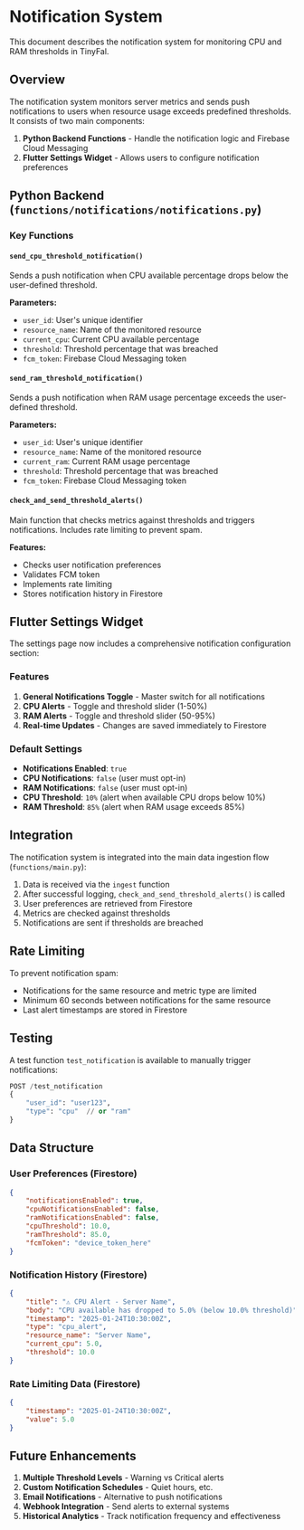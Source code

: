 # Notification System

This document describes the notification system for monitoring CPU and RAM thresholds in TinyFal.

## Overview

The notification system monitors server metrics and sends push notifications to users when resource usage exceeds predefined thresholds. It consists of two main components:

1. **Python Backend Functions** - Handle the notification logic and Firebase Cloud Messaging
2. **Flutter Settings Widget** - Allows users to configure notification preferences

## Python Backend (`functions/notifications/notifications.py`)

### Key Functions

#### `send_cpu_threshold_notification()`
Sends a push notification when CPU available percentage drops below the user-defined threshold.

**Parameters:**
- `user_id`: User's unique identifier
- `resource_name`: Name of the monitored resource
- `current_cpu`: Current CPU available percentage
- `threshold`: Threshold percentage that was breached
- `fcm_token`: Firebase Cloud Messaging token

#### `send_ram_threshold_notification()`
Sends a push notification when RAM usage percentage exceeds the user-defined threshold.

**Parameters:**
- `user_id`: User's unique identifier
- `resource_name`: Name of the monitored resource
- `current_ram`: Current RAM usage percentage
- `threshold`: Threshold percentage that was breached
- `fcm_token`: Firebase Cloud Messaging token

#### `check_and_send_threshold_alerts()`
Main function that checks metrics against thresholds and triggers notifications. Includes rate limiting to prevent spam.

**Features:**
- Checks user notification preferences
- Validates FCM token
- Implements rate limiting
- Stores notification history in Firestore

## Flutter Settings Widget

The settings page now includes a comprehensive notification configuration section:

### Features

1. **General Notifications Toggle** - Master switch for all notifications
2. **CPU Alerts** - Toggle and threshold slider (1-50%)
3. **RAM Alerts** - Toggle and threshold slider (50-95%)
4. **Real-time Updates** - Changes are saved immediately to Firestore

### Default Settings

- **Notifications Enabled**: `true`
- **CPU Notifications**: `false` (user must opt-in)
- **RAM Notifications**: `false` (user must opt-in)
- **CPU Threshold**: `10%` (alert when available CPU drops below 10%)
- **RAM Threshold**: `85%` (alert when RAM usage exceeds 85%)

## Integration

The notification system is integrated into the main data ingestion flow (`functions/main.py`):

1. Data is received via the `ingest` function
2. After successful logging, `check_and_send_threshold_alerts()` is called
3. User preferences are retrieved from Firestore
4. Metrics are checked against thresholds
5. Notifications are sent if thresholds are breached

## Rate Limiting

To prevent notification spam:
- Notifications for the same resource and metric type are limited
- Minimum 60 seconds between notifications for the same resource
- Last alert timestamps are stored in Firestore

## Testing

A test function `test_notification` is available to manually trigger notifications:

```python
POST /test_notification
{
    "user_id": "user123",
    "type": "cpu"  // or "ram"
}
```

## Data Structure

### User Preferences (Firestore)
```json
{
    "notificationsEnabled": true,
    "cpuNotificationsEnabled": false,
    "ramNotificationsEnabled": false,
    "cpuThreshold": 10.0,
    "ramThreshold": 85.0,
    "fcmToken": "device_token_here"
}
```

### Notification History (Firestore)
```json
{
    "title": "⚠️ CPU Alert - Server Name",
    "body": "CPU available has dropped to 5.0% (below 10.0% threshold)",
    "timestamp": "2025-01-24T10:30:00Z",
    "type": "cpu_alert",
    "resource_name": "Server Name",
    "current_cpu": 5.0,
    "threshold": 10.0
}
```

### Rate Limiting Data (Firestore)
```json
{
    "timestamp": "2025-01-24T10:30:00Z",
    "value": 5.0
}
```

## Future Enhancements

1. **Multiple Threshold Levels** - Warning vs Critical alerts
2. **Custom Notification Schedules** - Quiet hours, etc.
3. **Email Notifications** - Alternative to push notifications
4. **Webhook Integration** - Send alerts to external systems
5. **Historical Analytics** - Track notification frequency and effectiveness
